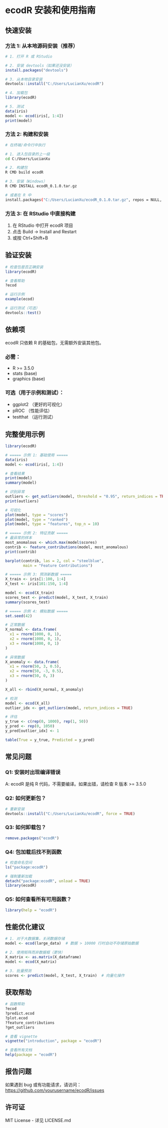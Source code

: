 # ecodR 安装和使用指南

## 快速安装

### 方法 1: 从本地源码安装（推荐）

```r
# 1. 打开 R 或 RStudio

# 2. 安装 devtools（如果还没安装）
install.packages("devtools")

# 3. 从本地目录安装
devtools::install("C:/Users/LucianXu/ecodR")

# 4. 加载包
library(ecodR)

# 5. 测试
data(iris)
model <- ecod(iris[, 1:4])
print(model)
```

### 方法 2: 构建和安装

```bash
# 在终端/命令行中执行

# 1. 进入包目录的上一级
cd C:/Users/LucianXu

# 2. 构建包
R CMD build ecodR

# 3. 安装（Windows）
R CMD INSTALL ecodR_0.1.0.tar.gz

# 或者在 R 中
install.packages("C:/Users/LucianXu/ecodR_0.1.0.tar.gz", repos = NULL, type = "source")
```

### 方法 3: 在 RStudio 中直接构建

1. 在 RStudio 中打开 ecodR 项目
2. 点击 Build → Install and Restart
3. 或按 Ctrl+Shift+B

## 验证安装

```r
# 检查包是否正确安装
library(ecodR)

# 查看帮助
?ecod

# 运行示例
example(ecod)

# 运行测试（可选）
devtools::test()
```

## 依赖项

ecodR 只依赖 R 的基础包，无需额外安装其他包。

### 必需：
- R >= 3.5.0
- stats (base)
- graphics (base)

### 可选（用于示例和测试）：
- ggplot2 （更好的可视化）
- pROC （性能评估）
- testthat （运行测试）

## 完整使用示例

```r
library(ecodR)

# ===== 示例 1: 基础使用 =====
data(iris)
model <- ecod(iris[, 1:4])

# 查看结果
print(model)
summary(model)

# 识别异常
outliers <- get_outliers(model, threshold = "0.95", return_indices = TRUE)
print(outliers)

# 可视化
plot(model, type = "scores")
plot(model, type = "ranked")
plot(model, type = "features", top_n = 10)

# ===== 示例 2: 特征贡献 =====
# 最异常的样本
most_anomalous <- which.max(model$scores)
contrib <- feature_contributions(model, most_anomalous)
print(contrib)

barplot(contrib, las = 2, col = "steelblue",
        main = "Feature Contributions")

# ===== 示例 3: 预测新数据 =====
X_train <- iris[1:100, 1:4]
X_test <- iris[101:150, 1:4]

model <- ecod(X_train)
scores_test <- predict(model, X_test, X_train)
summary(scores_test)

# ===== 示例 4: 模拟数据 =====
set.seed(42)

# 正常数据
X_normal <- data.frame(
  x1 = rnorm(1000, 0, 1),
  x2 = rnorm(1000, 0, 1),
  x3 = rnorm(1000, 0, 1)
)

# 异常数据
X_anomaly <- data.frame(
  x1 = rnorm(50, 3, 0.5),
  x2 = rnorm(50, -3, 0.5),
  x3 = rnorm(50, 0, 3)
)

X_all <- rbind(X_normal, X_anomaly)

# 检测
model <- ecod(X_all)
outlier_idx <- get_outliers(model, return_indices = TRUE)

# 评估
y_true <- c(rep(0, 1000), rep(1, 50))
y_pred <- rep(0, 1050)
y_pred[outlier_idx] <- 1

table(True = y_true, Predicted = y_pred)
```

## 常见问题

### Q1: 安装时出现编译错误
A: ecodR 是纯 R 代码，不需要编译。如果出错，请检查 R 版本 >= 3.5.0

### Q2: 如何更新包？
```r
# 重新安装
devtools::install("C:/Users/LucianXu/ecodR", force = TRUE)
```

### Q3: 如何卸载包？
```r
remove.packages("ecodR")
```

### Q4: 包加载后找不到函数
```r
# 检查命名空间
ls("package:ecodR")

# 强制重新加载
detach("package:ecodR", unload = TRUE)
library(ecodR)
```

### Q5: 如何查看所有可用函数？
```r
library(help = "ecodR")
```

## 性能优化建议

```r
# 1. 对于大数据集，关闭数据存储
model <- ecod(large_data)  # 数据 > 10000 行时自动不存储原始数据

# 2. 使用矩阵而非数据框（更快）
X_matrix <- as.matrix(X_dataframe)
model <- ecod(X_matrix)

# 3. 批量预测
scores <- predict(model, X_test, X_train)  # 向量化操作
```

## 获取帮助

```r
# 函数帮助
?ecod
?predict.ecod
?plot.ecod
?feature_contributions
?get_outliers

# 查看 vignette
vignette("introduction", package = "ecodR")

# 查看所有文档
help(package = "ecodR")
```

## 报告问题

如果遇到 bug 或有功能请求，请访问：
https://github.com/yourusername/ecodR/issues

## 许可证

MIT License - 详见 LICENSE.md

